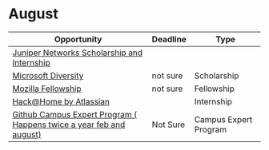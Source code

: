 # August

Opportunity|Deadline|Type
----|-----|-----
[Juniper Networks Scholarship and Internship](https://www.iie.org/Programs/WeTech/STEM-Scholarships-for-Women/Juniper-Networks-Scholarship-and-Internship/India) |  | 
[Microsoft Diversity](https://careers.microsoft.com/students/us/en/usscholarshipprogram) | not sure | Scholarship
[Mozilla Fellowship](https://blog.mozilla.org/blog/2019/03/12/apply-for-a-mozilla-fellowship/) | not sure | Fellowship
[Hack@Home by Atlassian](https://www.linkedin.com/pulse/all-atlassian-hackhome-coding-challenge-lakshmi-k-p/) |  | Internship
[Github Campus Expert Program ( Happens twice a year feb and august)](https://apply.githubcampus.expert/) | Not Sure | Campus Expert Program
